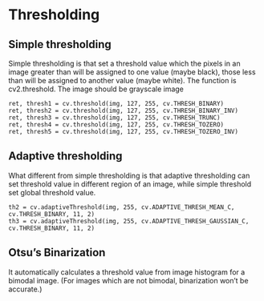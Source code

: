 # Thresholding

## Simple thresholding

Simple thresholding is that set a threshold value which the pixels in an
image greater than will be assigned to one value (maybe black), those less than
will be assigned to another value (maybe white). The function is cv2.threshold.
The image should be grayscale image
```
ret, thresh1 = cv.threshold(img, 127, 255, cv.THRESH_BINARY)
ret, thresh2 = cv.threshold(img, 127, 255, cv.THRESH_BINARY_INV)
ret, thresh3 = cv.threshold(img, 127, 255, cv.THRESH_TRUNC)
ret, thresh4 = cv.threshold(img, 127, 255, cv.THRESH_TOZERO)
ret, thresh5 = cv.threshold(img, 127, 255, cv.THRESH_TOZERO_INV)
```

## Adaptive thresholding

What different from simple thresholding is that adaptive thresholding can set
threshold value in different region of an image, while simple threshold set
global threshold value.

```
th2 = cv.adaptiveThreshold(img, 255, cv.ADAPTIVE_THRESH_MEAN_C, cv.THRESH_BINARY, 11, 2)
th3 = cv.adaptiveThreshold(img, 255, cv.ADAPTIVE_THRESH_GAUSSIAN_C, cv.THRESH_BINARY, 11, 2)
```

## Otsu’s Binarization

It automatically calculates a threshold value from image histogram for a bimodal image.
(For images which are not bimodal, binarization won’t be accurate.)